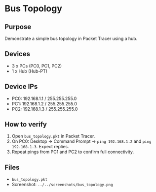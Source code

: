 # Bus Topology

## Purpose
Demonstrate a simple bus topology in Packet Tracer using a hub.

## Devices
- 3 x PCs (PC0, PC1, PC2)
- 1 x Hub (Hub-PT)

## Device IPs
- PC0: 192.168.1.1 / 255.255.255.0
- PC1: 192.168.1.2 / 255.255.255.0
- PC2: 192.168.1.3 / 255.255.255.0

## How to verify
1. Open `bus_topology.pkt` in Packet Tracer.
2. On PC0: Desktop → Command Prompt → `ping 192.168.1.2` and `ping 192.168.1.3`. Expect replies.
3. Repeat pings from PC1 and PC2 to confirm full connectivity.

## Files
- `bus_topology.pkt`
- Screenshot: `../../screenshots/bus_topology.png`
